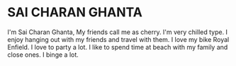 # SAI CHARAN GHANTA
I'm Sai Charan Ghanta, My friends call me as cherry. I'm very chilled type. I enjoy hanging out with my friends and travel with them. I love my bike Royal Enfield. I love to party a lot. I like to spend time at beach with my family and close ones. I binge a lot. 
